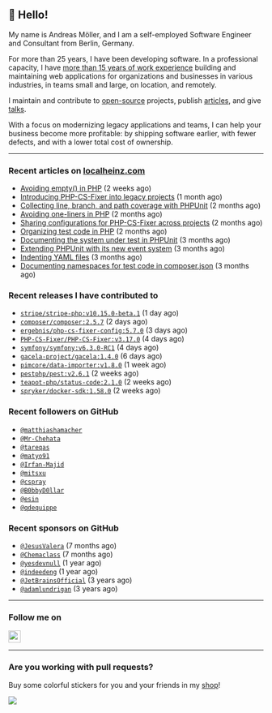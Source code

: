 ## :wave: Hello!

My name is Andreas Möller, and I am a self-employed Software Engineer and Consultant from Berlin, Germany.

For more than 25 years, I have been developing software. In a professional capacity, I have [more than 15 years of work experience](https://localheinz.com/work-experience/) building and maintaining web applications for organizations and businesses in various industries, in teams small and large, on location, and remotely.

I maintain and contribute to [open-source](https://localheinz.com/open-source/) projects, publish [articles](https://localheinz.com/articles/), and give [talks](https://localheinz.com/talks).

With a focus on modernizing legacy applications and teams, I can help your business become more profitable: by shipping software earlier, with fewer defects, and with a lower total cost of ownership.

<hr>

### Recent articles on [localheinz.com](https://localheinz.com/articles/)

- [Avoiding empty() in PHP](https://localheinz.com/articles/2023/05/10/avoiding-empty-in-php/) (2 weeks ago)
- [Introducing PHP-CS-Fixer into legacy projects](https://localheinz.com/articles/2023/04/10/introducing-php-cs-fixer-into-legacy-projects/) (1 month ago)
- [Collecting line, branch, and path coverage with PHPUnit](https://localheinz.com/articles/2023/03/22/collecting-line-branch-and-path-coverage-with-phpunit/) (2 months ago)
- [Avoiding one-liners in PHP](https://localheinz.com/articles/2023/03/18/avoiding-one-liners-in-php/) (2 months ago)
- [Sharing configurations for PHP-CS-Fixer across projects](https://localheinz.com/articles/2023/03/10/sharing-configurations-for-php-cs-fixer-across-projects/) (2 months ago)
- [Organizing test code in PHP](https://localheinz.com/articles/2023/03/03/organizing-test-code-in-php/) (2 months ago)
- [Documenting the system under test in PHPUnit](https://localheinz.com/articles/2023/02/22/documenting-the-system-under-test-in-phpunit/) (3 months ago)
- [Extending PHPUnit with its new event system](https://localheinz.com/articles/2023/02/14/extending-phpunit-with-its-new-event-system/) (3 months ago)
- [Indenting YAML files](https://localheinz.com/articles/2023/02/06/indenting-yaml-files/) (3 months ago)
- [Documenting namespaces for test code in composer.json](https://localheinz.com/articles/2023/01/29/documenting-namespaces-for-test-code-in-composer.json/) (3 months ago)

### Recent releases I have contributed to

- [`stripe/stripe-php:v10.15.0-beta.1`](https://github.com/stripe/stripe-php/releases/tag/v10.15.0-beta.1) (1 day ago)
- [`composer/composer:2.5.7`](https://github.com/composer/composer/releases/tag/2.5.7) (2 days ago)
- [`ergebnis/php-cs-fixer-config:5.7.0`](https://github.com/ergebnis/php-cs-fixer-config/releases/tag/5.7.0) (3 days ago)
- [`PHP-CS-Fixer/PHP-CS-Fixer:v3.17.0`](https://github.com/PHP-CS-Fixer/PHP-CS-Fixer/releases/tag/v3.17.0) (4 days ago)
- [`symfony/symfony:v6.3.0-RC1`](https://github.com/symfony/symfony/releases/tag/v6.3.0-RC1) (4 days ago)
- [`gacela-project/gacela:1.4.0`](https://github.com/gacela-project/gacela/releases/tag/1.4.0) (6 days ago)
- [`pimcore/data-importer:v1.8.0`](https://github.com/pimcore/data-importer/releases/tag/v1.8.0) (1 week ago)
- [`pestphp/pest:v2.6.1`](https://github.com/pestphp/pest/releases/tag/v2.6.1) (2 weeks ago)
- [`teapot-php/status-code:2.1.0`](https://github.com/teapot-php/status-code/releases/tag/2.1.0) (2 weeks ago)
- [`spryker/docker-sdk:1.58.0`](https://github.com/spryker/docker-sdk/releases/tag/1.58.0) (2 weeks ago)

### Recent followers on GitHub

- [`@matthiashamacher`](https://github.com/matthiashamacher)
- [`@Mr-Chehata`](https://github.com/Mr-Chehata)
- [`@tareqas`](https://github.com/tareqas)
- [`@matyo91`](https://github.com/matyo91)
- [`@Irfan-Majid`](https://github.com/Irfan-Majid)
- [`@mitsxu`](https://github.com/mitsxu)
- [`@cspray`](https://github.com/cspray)
- [`@B0bbyD0llar`](https://github.com/B0bbyD0llar)
- [`@esin`](https://github.com/esin)
- [`@qdequippe`](https://github.com/qdequippe)

### Recent sponsors on GitHub

- [`@JesusValera`](https://github.com/JesusValera) (7 months ago)
- [`@Chemaclass`](https://github.com/Chemaclass) (7 months ago)
- [`@yesdevnull`](https://github.com/yesdevnull) (1 year ago)
- [`@indeedeng`](https://github.com/indeedeng) (1 year ago)
- [`@JetBrainsOfficial`](https://github.com/JetBrainsOfficial) (3 years ago)
- [`@adamlundrigan`](https://github.com/adamlundrigan) (3 years ago)

<hr>

### Follow me on

<p>
    <a target="_blank" href="https://twitter.com/intent/follow?screen_name=localheinz" title="Follow @localheinz on Twitter"><img src="https://cdn.jsdelivr.net/npm/simple-icons@3.9.0/icons/twitter.svg" width="24px" height="24px"></a>
</p>

<hr>

### Are you working with pull requests?

Buy some colorful stickers for you and your friends in my <a target="_blank" href="https://shop.localheinz.com" title="shop.localheinz.com">shop</a>!

[![](https://localheinz.com/permanent/img/localheinz/localheinz)](https://localheinz.com/permanent/url/localheinz/localheinz)
